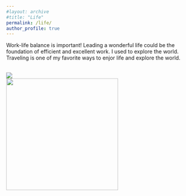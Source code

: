 ```yaml
---
#layout: archive
#title: "Life"
permalink: /life/
author_profile: true
---
```


Work-life balance is important! Leading a wonderful life could be the foundation of efficient and excellent work. I used to explore the world. Traveling is one of my favorite ways to enjor life and explore the world.  

<br/><img src='https://github.com/Rayin-saber/yinrui.github.io/tree/master/images/500x300.png'>  
<img align="left" src='/images/IMG_3147.JPG' width=300 >  
